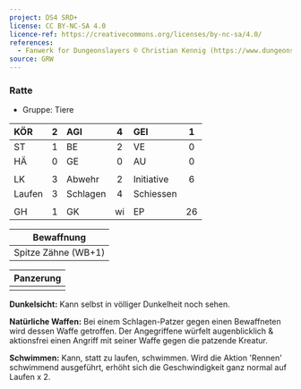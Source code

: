 ```yaml
---
project: DS4 SRD+
license: CC BY-NC-SA 4.0
licence-ref: https://creativecommons.org/licenses/by-nc-sa/4.0/
references: 
  - Fanwerk for Dungeonslayers © Christian Kennig (https://www.dungeonslayers.net/)
source: GRW
---
```


### Ratte

- Gruppe: Tiere

| KÖR    |  2  | AGI      |  4  | GEI        |  1  |
| :----- | :-: | :------- | :-: | :--------- | :-: |
| ST     |  1  | BE       |  2  | VE         |  0  |
| HÄ     |  0  | GE       |  0  | AU         |  0  |
|        |     |          |     |            |     |
| LK     |  3  | Abwehr   |  2  | Initiative |  6  |
| Laufen |  3  | Schlagen |  4  | Schiessen  |     |
|        |     |          |     |            |     |
| GH     |  1  | GK       | wi  | EP         | 26  |

|     Bewaffnung      |
| :-----------------: |
| Spitze Zähne (WB+1) |

| Panzerung |
| :-------: |
|           |

**Dunkelsicht:** Kann selbst in völliger Dunkelheit noch sehen.

**Natürliche Waffen:** Bei einem Schlagen-Patzer gegen einen Bewaffneten wird dessen Waffe getroffen. Der Angegriffene würfelt augenblicklich & aktionsfrei einen Angriff mit seiner Waffe gegen die patzende Kreatur.

**Schwimmen:** Kann, statt zu laufen, schwimmen. Wird die Aktion 'Rennen' schwimmend ausgeführt, erhöht sich die Geschwindigkeit ganz normal auf Laufen x 2.

